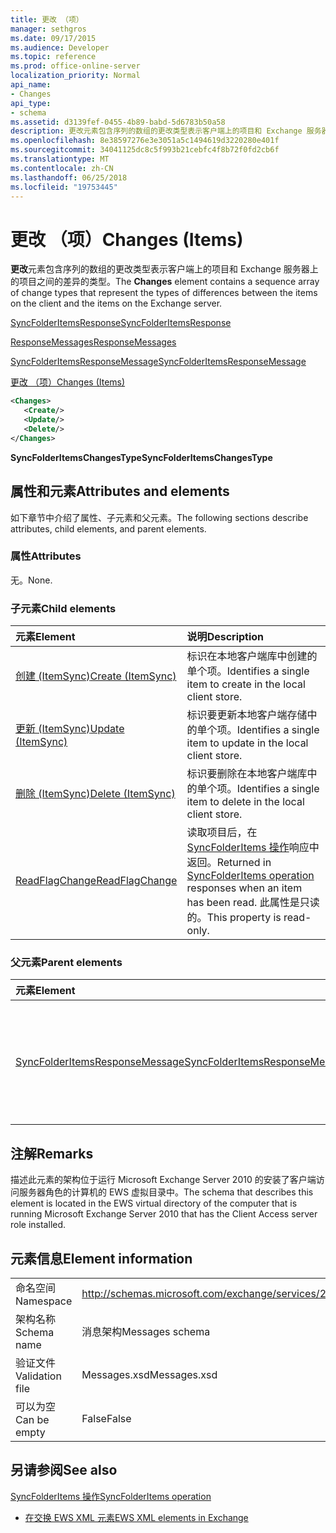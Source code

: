 ```yaml
---
title: 更改 （项）
manager: sethgros
ms.date: 09/17/2015
ms.audience: Developer
ms.topic: reference
ms.prod: office-online-server
localization_priority: Normal
api_name:
- Changes
api_type:
- schema
ms.assetid: d3139fef-0455-4b89-babd-5d6783b50a58
description: 更改元素包含序列的数组的更改类型表示客户端上的项目和 Exchange 服务器上的项目之间的差异的类型。
ms.openlocfilehash: 8e38597276e3e3051a5c1494619d3220280e401f
ms.sourcegitcommit: 34041125dc8c5f993b21cebfc4f8b72f0fd2cb6f
ms.translationtype: MT
ms.contentlocale: zh-CN
ms.lasthandoff: 06/25/2018
ms.locfileid: "19753445"
---
```

# <a name="changes-items"></a><span data-ttu-id="0ef87-103">更改 （项）</span><span class="sxs-lookup"><span data-stu-id="0ef87-103">Changes (Items)</span></span>

<span data-ttu-id="0ef87-104">**更改**元素包含序列的数组的更改类型表示客户端上的项目和 Exchange 服务器上的项目之间的差异的类型。</span><span class="sxs-lookup"><span data-stu-id="0ef87-104">The **Changes** element contains a sequence array of change types that represent the types of differences between the items on the client and the items on the Exchange server.</span></span> 
  
[<span data-ttu-id="0ef87-105">SyncFolderItemsResponse</span><span class="sxs-lookup"><span data-stu-id="0ef87-105">SyncFolderItemsResponse</span></span>](syncfolderitemsresponse.md)
  
[<span data-ttu-id="0ef87-106">ResponseMessages</span><span class="sxs-lookup"><span data-stu-id="0ef87-106">ResponseMessages</span></span>](responsemessages.md)
  
[<span data-ttu-id="0ef87-107">SyncFolderItemsResponseMessage</span><span class="sxs-lookup"><span data-stu-id="0ef87-107">SyncFolderItemsResponseMessage</span></span>](syncfolderitemsresponsemessage.md)
  
[<span data-ttu-id="0ef87-108">更改 （项）</span><span class="sxs-lookup"><span data-stu-id="0ef87-108">Changes (Items)</span></span>](changes-items.md)
  
```xml
<Changes>
   <Create/>
   <Update/>
   <Delete/>
</Changes>
```

 <span data-ttu-id="0ef87-109">**SyncFolderItemsChangesType**</span><span class="sxs-lookup"><span data-stu-id="0ef87-109">**SyncFolderItemsChangesType**</span></span>
## <a name="attributes-and-elements"></a><span data-ttu-id="0ef87-110">属性和元素</span><span class="sxs-lookup"><span data-stu-id="0ef87-110">Attributes and elements</span></span>

<span data-ttu-id="0ef87-111">如下章节中介绍了属性、子元素和父元素。</span><span class="sxs-lookup"><span data-stu-id="0ef87-111">The following sections describe attributes, child elements, and parent elements.</span></span>
  
### <a name="attributes"></a><span data-ttu-id="0ef87-112">属性</span><span class="sxs-lookup"><span data-stu-id="0ef87-112">Attributes</span></span>

<span data-ttu-id="0ef87-113">无。</span><span class="sxs-lookup"><span data-stu-id="0ef87-113">None.</span></span>
  
### <a name="child-elements"></a><span data-ttu-id="0ef87-114">子元素</span><span class="sxs-lookup"><span data-stu-id="0ef87-114">Child elements</span></span>

|<span data-ttu-id="0ef87-115">**元素**</span><span class="sxs-lookup"><span data-stu-id="0ef87-115">**Element**</span></span>|<span data-ttu-id="0ef87-116">**说明**</span><span class="sxs-lookup"><span data-stu-id="0ef87-116">**Description**</span></span>|
|:-----|:-----|
|[<span data-ttu-id="0ef87-117">创建 (ItemSync)</span><span class="sxs-lookup"><span data-stu-id="0ef87-117">Create (ItemSync)</span></span>](create-itemsync.md) <br/> |<span data-ttu-id="0ef87-118">标识在本地客户端库中创建的单个项。</span><span class="sxs-lookup"><span data-stu-id="0ef87-118">Identifies a single item to create in the local client store.</span></span>  <br/> |
|[<span data-ttu-id="0ef87-119">更新 (ItemSync)</span><span class="sxs-lookup"><span data-stu-id="0ef87-119">Update (ItemSync)</span></span>](update-itemsync.md) <br/> |<span data-ttu-id="0ef87-120">标识要更新本地客户端存储中的单个项。</span><span class="sxs-lookup"><span data-stu-id="0ef87-120">Identifies a single item to update in the local client store.</span></span>  <br/> |
|[<span data-ttu-id="0ef87-121">删除 (ItemSync)</span><span class="sxs-lookup"><span data-stu-id="0ef87-121">Delete (ItemSync)</span></span>](delete-itemsync.md) <br/> |<span data-ttu-id="0ef87-122">标识要删除在本地客户端库中的单个项。</span><span class="sxs-lookup"><span data-stu-id="0ef87-122">Identifies a single item to delete in the local client store.</span></span>  <br/> |
|[<span data-ttu-id="0ef87-123">ReadFlagChange</span><span class="sxs-lookup"><span data-stu-id="0ef87-123">ReadFlagChange</span></span>](readflagchange.md) <br/> |<span data-ttu-id="0ef87-124">读取项目后，在[SyncFolderItems 操作](syncfolderitems-operation.md)响应中返回。</span><span class="sxs-lookup"><span data-stu-id="0ef87-124">Returned in [SyncFolderItems operation](syncfolderitems-operation.md) responses when an item has been read.</span></span> <span data-ttu-id="0ef87-125">此属性是只读的。</span><span class="sxs-lookup"><span data-stu-id="0ef87-125">This property is read-only.</span></span>  <br/> |
   
### <a name="parent-elements"></a><span data-ttu-id="0ef87-126">父元素</span><span class="sxs-lookup"><span data-stu-id="0ef87-126">Parent elements</span></span>

|<span data-ttu-id="0ef87-127">**元素**</span><span class="sxs-lookup"><span data-stu-id="0ef87-127">**Element**</span></span>|<span data-ttu-id="0ef87-128">**说明**</span><span class="sxs-lookup"><span data-stu-id="0ef87-128">**Description**</span></span>|
|:-----|:-----|
|[<span data-ttu-id="0ef87-129">SyncFolderItemsResponseMessage</span><span class="sxs-lookup"><span data-stu-id="0ef87-129">SyncFolderItemsResponseMessage</span></span>](syncfolderitemsresponsemessage.md) <br/> |<span data-ttu-id="0ef87-130">包含状态和[SyncFolderItems 操作](syncfolderitems-operation.md)请求的结果。</span><span class="sxs-lookup"><span data-stu-id="0ef87-130">Contains the status and result of a [SyncFolderItems operation](syncfolderitems-operation.md) request.</span></span>  <br/> |
   
## <a name="remarks"></a><span data-ttu-id="0ef87-131">注解</span><span class="sxs-lookup"><span data-stu-id="0ef87-131">Remarks</span></span>

<span data-ttu-id="0ef87-132">描述此元素的架构位于运行 Microsoft Exchange Server 2010 的安装了客户端访问服务器角色的计算机的 EWS 虚拟目录中。</span><span class="sxs-lookup"><span data-stu-id="0ef87-132">The schema that describes this element is located in the EWS virtual directory of the computer that is running Microsoft Exchange Server 2010 that has the Client Access server role installed.</span></span>
  
## <a name="element-information"></a><span data-ttu-id="0ef87-133">元素信息</span><span class="sxs-lookup"><span data-stu-id="0ef87-133">Element information</span></span>

|||
|:-----|:-----|
|<span data-ttu-id="0ef87-134">命名空间</span><span class="sxs-lookup"><span data-stu-id="0ef87-134">Namespace</span></span>  <br/> |http://schemas.microsoft.com/exchange/services/2006/messages  <br/> |
|<span data-ttu-id="0ef87-135">架构名称</span><span class="sxs-lookup"><span data-stu-id="0ef87-135">Schema name</span></span>  <br/> |<span data-ttu-id="0ef87-136">消息架构</span><span class="sxs-lookup"><span data-stu-id="0ef87-136">Messages schema</span></span>  <br/> |
|<span data-ttu-id="0ef87-137">验证文件</span><span class="sxs-lookup"><span data-stu-id="0ef87-137">Validation file</span></span>  <br/> |<span data-ttu-id="0ef87-138">Messages.xsd</span><span class="sxs-lookup"><span data-stu-id="0ef87-138">Messages.xsd</span></span>  <br/> |
|<span data-ttu-id="0ef87-139">可以为空</span><span class="sxs-lookup"><span data-stu-id="0ef87-139">Can be empty</span></span>  <br/> |<span data-ttu-id="0ef87-140">False</span><span class="sxs-lookup"><span data-stu-id="0ef87-140">False</span></span>  <br/> |
   
## <a name="see-also"></a><span data-ttu-id="0ef87-141">另请参阅</span><span class="sxs-lookup"><span data-stu-id="0ef87-141">See also</span></span>



[<span data-ttu-id="0ef87-142">SyncFolderItems 操作</span><span class="sxs-lookup"><span data-stu-id="0ef87-142">SyncFolderItems operation</span></span>](syncfolderitems-operation.md)


- [<span data-ttu-id="0ef87-143">在交换 EWS XML 元素</span><span class="sxs-lookup"><span data-stu-id="0ef87-143">EWS XML elements in Exchange</span></span>](ews-xml-elements-in-exchange.md)

